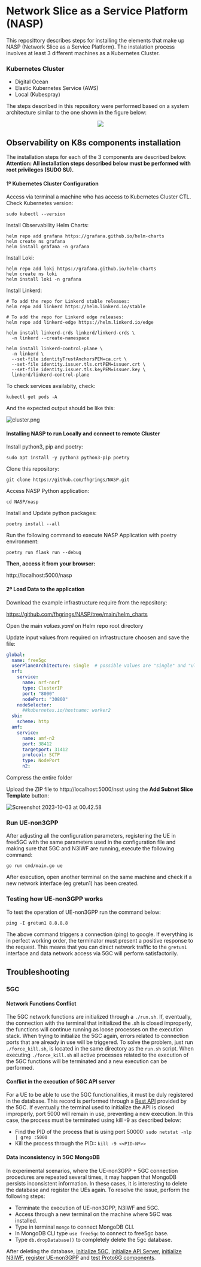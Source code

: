 # Network Slice as a Service Platform (NASP)

This reposittory describes steps for installing the elements that make up NASP (Network Slice as a Service Platform). The instalation process involves at least 3 different machines as a Kubernetes Cluster.



### Kubernetes Cluster

* Digital Ocean 
* Elastic Kubernetes Service (AWS)
* Local (Kubespray)

The steps described in this repository were performed based on a system architecture similar to the one shown in the figure below:

<p align="center">
    <img src="imgs/NSSAS.png"/> 
</p>




## Observability on K8s components installation

The installation steps for each of the 3 components are described below. 
**Attention: All installation steps described below must be performed with root privileges (SUDO SU).**

#### 1º Kubernetes Cluster Configuration

Access via terminal a machine who has access to Kubernetes Cluster CTL. 
Check Kubernetes version:

```
sudo kubectl --version
```

Install Observability Helm Charts:

```
helm repo add grafana https://grafana.github.io/helm-charts
helm create ns grafana
helm install grafana -n grafana
```

Install Loki:

```
helm repo add loki https://grafana.github.io/helm-charts
helm create ns loki
helm install loki -n grafana
```

Install Linkerd:

```
# To add the repo for Linkerd stable releases:
helm repo add linkerd https://helm.linkerd.io/stable

# To add the repo for Linkerd edge releases:
helm repo add linkerd-edge https://helm.linkerd.io/edge

helm install linkerd-crds linkerd/linkerd-crds \
  -n linkerd --create-namespace
  
helm install linkerd-control-plane \
  -n linkerd \
  --set-file identityTrustAnchorsPEM=ca.crt \
  --set-file identity.issuer.tls.crtPEM=issuer.crt \
  --set-file identity.issuer.tls.keyPEM=issuer.key \
  linkerd/linkerd-control-plane
```



To check services availabity, check:

```
kubectl get pods -A
```

And the expected output should be like this:



![cluster.png](https://github.com/fhgrings/FDO-5gc/blob/main/imgs/cluster.png?raw=true)

#### Installing NASP to run Locally and connect to remote Cluster

Install python3, pip and poetry:

```
sudo apt install -y python3 python3-pip poetry
```

Clone this repository:

```
git clone https://github.com/fhgrings/NASP.git
```

Access NASP Python application:

```
cd NASP/nasp
```

Install and Update python packages:

```
poetry install --all
```

Run the following command to execute NASP Application with poetry environment:

```
poetry run flask run --debug
```

**Then, access it from your browser:**

http://localhost:5000/nasp

#### 2º Load Data to the application

Download the example infrastructure require from the repository:

https://github.com/fhgrings/NASP/tree/main/helm_charts

Open the main *values.yaml* on Helm repo root directory

Update input values from required on infrastructure choosen and save the file:

```yaml
global:
  name: free5gc
  userPlaneArchitecture: single  # possible values are "single" and "ulcl"
  nrf:
    service:
      name: nrf-nnrf
      type: ClusterIP
      port: "8000"
      nodePort: "30800"
    nodeSelector:
      ##kubernetes.io/hostname: worker2
  sbi:
    scheme: http
  amf:
    service:
      name: amf-n2
      port: 38412
      targetport: 31412
      protocol: SCTP
      type: NodePort
      n2:
```

Compress the entire folder

Upload the ZIP file to http://localhost:5000/nsst using the **Add Subnet Slice Template** button:

![Screenshot 2023-10-03 at 00.42.58](./imgs/nsst.png)

### Run UE-non3GPP
After adjusting all the configuration parameters, registering the UE in free5GC with the same parameters used in the configuration file and making sure that 5GC and N3IWF are running, execute the following command:

```
go run cmd/main.go ue
```
After execution, open another terminal on the same machine and check if a new network interface (eg gretun1) has been created.

### Testing how UE-non3GPP works
To test the operation of UE-non3GPP run the command below:
```
ping -I gretun1 8.8.8.8
```
The above command triggers a connection (ping) to google. If everything is in perfect working order, the terminator must present a positive response to the request. This means that you can direct network traffic to the `gretun1` interface and data network access via 5GC will perform satisfactorily.



## Troubleshooting

### 5GC

#### Network Functions Conflict 

The 5GC network functions are initialized through a `` ./run.sh ``. If, eventually, the connection with the terminal that initialized the .sh is closed improperly, the functions will continue running as loose processes on the execution stack. When trying to initialize the 5GC again, errors related to connection ports that are already in use will be triggered.
To solve the problem, just run `` ./force_kill.sh ``, is located in the same directory as the ``run.sh`` script. When executing  `` ./force_kill.sh `` all active processes related to the execution of the 5GC functions will be terminated and a new execution can be performed.

#### Conflict in the execution of 5GC API server

For a UE to be able to use the 5GC functionalities, it must be duly registered in the database. This record is performed through a [Rest API](https://github.com/LABORA-INF-UFG/Proto6G-Install#initializing-the-5gc-api-server) provided by the 5GC.
If eventually the terminal used to initialize the API is closed improperly, port 5000 will remain in use, preventing a new execution. In this case, the process must be terminated using kill -9 as described below:

* Find the PID of the process that is using port 50000: ``sudo netstat -nlp | grep :5000``
* Kill the process through the PID:: ``kill -9 <<PID-Nº>>``

#### Data inconsistency in 5GC MongoDB

In experimental scenarios, where the UE-non3GPP + 5GC connection procedures are repeated several times, it may happen that MongoDB persists inconsistent information. In these cases, it is interesting to delete the database and register the UEs again. To resolve the issue, perform the following steps:

* Terminate the execution of UE-non3GPP, N3IWF and 5GC.
* Access through a new terminal on the machine where 5GC was installed.
* Type in terminal `` mongo ``  to connect MongoDB CLI.
* In MongoDB CLI type `` use free5gc `` to connect to free5gc base.
* Type `` db.dropDatabase() `` to completely delete the 5gc database.

After deleting the database, [initialize 5GC](https://github.com/LABORA-INF-UFG/Proto6G-Install#initializing-the-5gc-functions), [initialize API Server](https://github.com/LABORA-INF-UFG/Proto6G-Install#initializing-the-5gc-api-server), [initialize N3IWF](https://github.com/LABORA-INF-UFG/Proto6G-Install#start-n3iwf), [register UE-non3GPP](https://github.com/LABORA-INF-UFG/Proto6G-Install#register-ue-non3gpp-into-5gc) and [test Proto6G components](https://github.com/LABORA-INF-UFG/Proto6G-Install#testing-proto6g-components).
